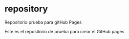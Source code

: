 # repository
Repositorio prueba para gitHub Pages

Este es el repositorio de prueba para crear el GitHub pages
